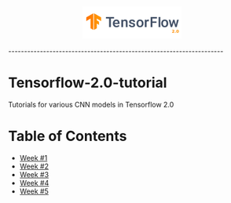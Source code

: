 <p align="center"><img width="40%" src="./imgs/tensorflow_logo.png"></p>
--------------------------------------------------------------------

# Tensorflow-2.0-tutorial
Tutorials for various CNN models in Tensorflow 2.0

# Table of Contents
- [Week #1](./week1/README.md)
- [Week #2](./week2/README.md)
- [Week #3](./week3/README.md)
- [Week #4](./week4/README.md)
- [Week #5](./week5/README.md)
